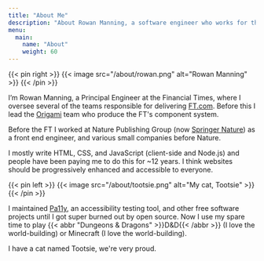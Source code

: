 ```yaml
---
title: "About Me"
description: "About Rowan Manning, a software engineer who works for the Financial Times and plays D&D"
menu:
  main:
    name: "About"
    weight: 60
---
```


{{< pin right >}}
	{{< image
		src="/about/rowan.png"
		alt="Rowan Manning"
	>}}
{{< /pin >}}

I’m Rowan Manning, a Principal Engineer at the Financial Times, where I oversee several of the teams responsible for delivering [FT.com](https://ft.com/). Before this I lead the [Origami](https://origami.ft.com/) team who produce the FT's component system.

Before the FT I worked at Nature Publishing Group (now [Springer Nature](https://www.springernature.com/)) as a front end engineer, and various small companies before Nature.

I mostly write HTML, CSS, and JavaScript (client-side and Node.js) and people have been paying me to do this for ~12 years. I think websites should be progressively enhanced and accessible to everyone.

{{< pin left >}}
	{{< image
		src="/about/tootsie.png"
		alt="My cat, Tootsie"
	>}}
{{< /pin >}}

I maintained [Pa11y](https://pa11y.org/), an accessibility testing tool, and other free software projects until I got super burned out by open source. Now I use my spare time to play {{< abbr "Dungeons & Dragons" >}}D&amp;D{{< /abbr >}} (I love the world-building) or Minecraft (I love the world-building).

I have a cat named Tootsie, we're very proud.
